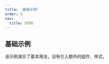 ```yaml
---
title: '基础示例'
order: 0
nav:
  title: DEMO
---
```


## 基础示例

该示例演示了基本用法，没有引入额外的组件、样式。

<code src="./code/Basic.tsx" defaultShowCode />

